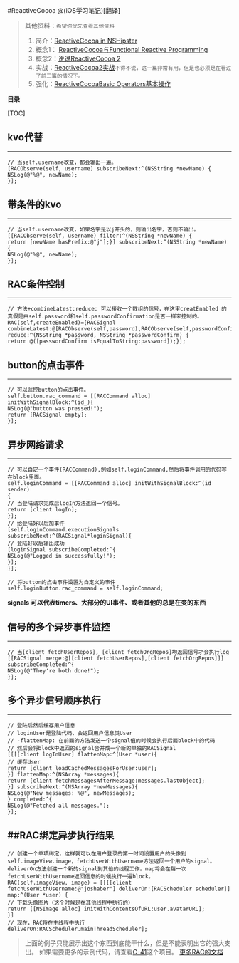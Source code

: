 
#ReactiveCocoa
@(iOS学习笔记)[翻译]
> 其他资料：`希望你优先查看其他资料`<br>
> 1. 简介：[ReactiveCocoa in NSHipster][1]<br>
> 2. 概念1： [ReactiveCocoa与Functional Reactive Programming][4]<br>
> 3. 概念2：[说说ReactiveCocoa 2][5]<br>
> 4. 实战：[ReactiveCocoa2实战][6]`不得不说，这一篇非常有用，但是也必须是在看过了前三篇的情况下。`
> 5. 强化：[ReactiveCocoaBasic Operators基本操作][7] 

**目录**

[TOC]

## kvo代替
---------

```  
// 当self.username改变，都会输出一遍。  
[RACObserve(self, username) subscribeNext:^(NSString *newName) {
NSLog(@"%@", newName);
}];
```
## 带条件的kvo
---------

```
// 当self.username改变，如果名字是以j开头的，则输出名字，否则不输出。 
[[RACObserve(self, username) filter:^(NSString *newName) {
return [newName hasPrefix:@"j"];}] subscribeNext:^(NSString *newName) {
NSLog(@"%@", newName);
}];
```
## RAC条件控制
---------

```
// 方法+combineLatest:reduce: 可以接收一个数组的信号，在这里creatEnabled 的真假是由self.password和self.passwordConfirmation是否一样来控制的。
RAC(self,createEnabled)=[RACSignal combineLatest:@[RACObserve(self,password),RACObserve(self,passwordConfirmation)] reduce:^(NSString *password, NSString *passwordConfirm) {
return @([passwordConfirm isEqualToString:password]);}];
```

## button的点击事件
---------

```
// 可以监控button的点击事件。	
self.button.rac_command = [[RACCommand alloc] initWithSignalBlock:^(id_){
NSLog(@"button was pressed!");
return [RACSignal empty];
}];
```
## 异步网络请求
---------

```
// 可以自定一个事件(RACCommand),例如self.loginCommand,然后将事件调用的代码写在block里面。
self.loginCommand = [[RACCommand alloc] initWithSignalBlock:^(id sender)
{
// 当登陆请求完成后logIn方法返回一个信号。
return [client logIn];
}]; 
// 给登陆好以后加事件
[self.loginCommand.executionSignals subscribeNext:^(RACSignal*loginSignal){
// 登陆好以后输出成功
[loginSignal subscribeCompleted:^{
NSLog(@"Logged in successfully!");
}];
}];

// 将button的点击事件设置为自定义的事件
self.loginButton.rac_command = self.loginCommand;
```
<i class="icon-file"></i> **signals 可以代表timers、大部分的UI事件、或者其他的总是在变的东西**

## 信号的多个异步事件监控
---------

```
// 当[client fetchUserRepos], [client fetchOrgRepos]均返回信号才会执行log
[[RACSignal merge:@[[client fetchUserRepos],[client fetchOrgRepos]]] subscribeCompleted:^{
NSLog(@"They're both done!");
}];
```

## 多个异步信号顺序执行
---------

```
// 登陆后然后缓存用户信息
// loginUser是登陆代码，会返回用户信息类User
// -flattenMap: 在前面的方法发送一个signal值的时候会执行后面block中的代码
// 然后会将block中返回的signal合并成一个新的单独的RACSignal
[[[[client logInUser] flattenMap:^(User *user){
// 缓存User
return [client loadCachedMessagesForUser:user];
}] flattenMap:^(NSArray *messages){
return [client fetchMessagesAfterMessage:messages.lastObject];
}] subscribeNext:^(NSArray *newMessages){
NSLog(@"New messages: %@", newMessages);
} completed:^{
NSLog(@"Fetched all messages.");
}];
```

##RAC绑定异步执行结果
---------

```
// 创建一个单项绑定，这样就可以在用户登录的第一时间设置用户的头像到self.imageView.image，fetchUserWithUsername方法返回一个用户的signal。deliverOn方法创建一个新的signal到其他的线程工作。map将会在每一次fetchUserWithUsername返回信息的时候执行一遍block。
RAC(self.imageView, image) = [[[[client fetchUserWithUsername:@"joshaber"] deliverOn:[RACScheduler scheduler]] map:^(User *user) {
// 下载头像图片（这个时候是在其他线程中执行的）
return [[NSImage alloc] initWithContentsOfURL:user.avatarURL];
}]
// 现在，RAC将在主线程中执行
deliverOn:RACScheduler.mainThreadScheduler];
```


> 上面的例子只能展示出这个东西到底能干什么，但是不能表明出它的强大支出。
> 如果需要更多的示例代码，请查看[C-41][2]这个项目。
> [更多RAC的文档][3]






[1]: http://nshipster.cn/reactivecocoa/
[2]:https://github.com/AshFurrow/C-41
[3]:https://github.com/ReactiveCocoa/ReactiveCocoa/blob/swift-development/Documentation
[4]:http://limboy.me/ios/2013/06/19/frp-reactivecocoa.html
[5]:http://limboy.me/ios/2013/12/27/reactivecocoa-2.html
[6]:http://limboy.me/ios/2014/06/06/deep-into-reactivecocoa2.html
[7]:http://segmentfault.com/a/1190000000408492